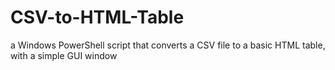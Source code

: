 # CSV-to-HTML-Table
a Windows PowerShell script that converts a CSV file to a basic HTML table, with a simple GUI window
